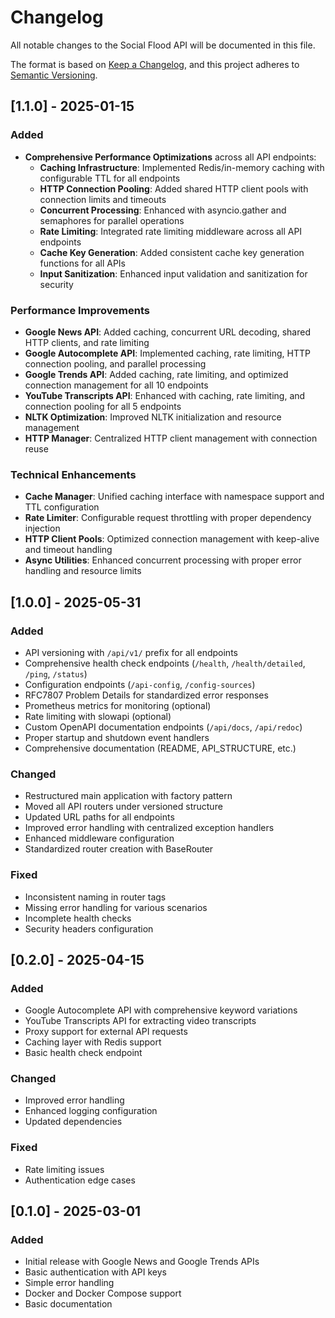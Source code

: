 # Changelog

All notable changes to the Social Flood API will be documented in this file.

The format is based on [Keep a Changelog](https://keepachangelog.com/en/1.0.0/),
and this project adheres to [Semantic Versioning](https://semver.org/spec/v2.0.0.html).

## [1.1.0] - 2025-01-15

### Added

- **Comprehensive Performance Optimizations** across all API endpoints:
  - **Caching Infrastructure**: Implemented Redis/in-memory caching with configurable TTL for all endpoints
  - **HTTP Connection Pooling**: Added shared HTTP client pools with connection limits and timeouts
  - **Concurrent Processing**: Enhanced with asyncio.gather and semaphores for parallel operations
  - **Rate Limiting**: Integrated rate limiting middleware across all API endpoints
  - **Cache Key Generation**: Added consistent cache key generation functions for all APIs
  - **Input Sanitization**: Enhanced input validation and sanitization for security

### Performance Improvements

- **Google News API**: Added caching, concurrent URL decoding, shared HTTP clients, and rate limiting
- **Google Autocomplete API**: Implemented caching, rate limiting, HTTP connection pooling, and parallel processing
- **Google Trends API**: Added caching, rate limiting, and optimized connection management for all 10 endpoints
- **YouTube Transcripts API**: Enhanced with caching, rate limiting, and connection pooling for all 5 endpoints
- **NLTK Optimization**: Improved NLTK initialization and resource management
- **HTTP Manager**: Centralized HTTP client management with connection reuse

### Technical Enhancements

- **Cache Manager**: Unified caching interface with namespace support and TTL configuration
- **Rate Limiter**: Configurable request throttling with proper dependency injection
- **HTTP Client Pools**: Optimized connection management with keep-alive and timeout handling
- **Async Utilities**: Enhanced concurrent processing with proper error handling and resource limits

## [1.0.0] - 2025-05-31

### Added

- API versioning with `/api/v1/` prefix for all endpoints
- Comprehensive health check endpoints (`/health`, `/health/detailed`, `/ping`, `/status`)
- Configuration endpoints (`/api-config`, `/config-sources`)
- RFC7807 Problem Details for standardized error responses
- Prometheus metrics for monitoring (optional)
- Rate limiting with slowapi (optional)
- Custom OpenAPI documentation endpoints (`/api/docs`, `/api/redoc`)
- Proper startup and shutdown event handlers
- Comprehensive documentation (README, API_STRUCTURE, etc.)

### Changed

- Restructured main application with factory pattern
- Moved all API routers under versioned structure
- Updated URL paths for all endpoints
- Improved error handling with centralized exception handlers
- Enhanced middleware configuration
- Standardized router creation with BaseRouter

### Fixed

- Inconsistent naming in router tags
- Missing error handling for various scenarios
- Incomplete health checks
- Security headers configuration

## [0.2.0] - 2025-04-15

### Added

- Google Autocomplete API with comprehensive keyword variations
- YouTube Transcripts API for extracting video transcripts
- Proxy support for external API requests
- Caching layer with Redis support
- Basic health check endpoint

### Changed

- Improved error handling
- Enhanced logging configuration
- Updated dependencies

### Fixed

- Rate limiting issues
- Authentication edge cases

## [0.1.0] - 2025-03-01

### Added

- Initial release with Google News and Google Trends APIs
- Basic authentication with API keys
- Simple error handling
- Docker and Docker Compose support
- Basic documentation
